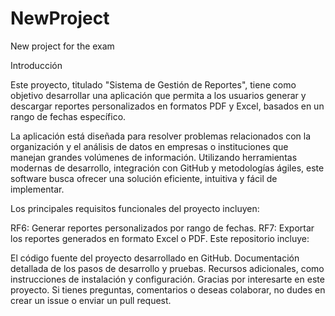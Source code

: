 # NewProject

New project for the exam

Introducción

Este proyecto, titulado "Sistema de Gestión de Reportes", tiene como objetivo desarrollar una aplicación que permita a los usuarios generar y descargar reportes personalizados en formatos PDF y Excel, basados en un rango de fechas específico.

La aplicación está diseñada para resolver problemas relacionados con la organización y el análisis de datos en empresas o instituciones que manejan grandes volúmenes de información. Utilizando herramientas modernas de desarrollo, integración con GitHub y metodologías ágiles, este software busca ofrecer una solución eficiente, intuitiva y fácil de implementar.

Los principales requisitos funcionales del proyecto incluyen:

RF6: Generar reportes personalizados por rango de fechas.
RF7: Exportar los reportes generados en formato Excel o PDF.
Este repositorio incluye:

El código fuente del proyecto desarrollado en GitHub.
Documentación detallada de los pasos de desarrollo y pruebas.
Recursos adicionales, como instrucciones de instalación y configuración.
Gracias por interesarte en este proyecto. Si tienes preguntas, comentarios o deseas colaborar, no dudes en crear un issue o enviar un pull request.
